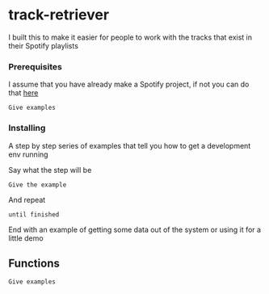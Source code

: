 # track-retriever

I built this to make it easier for people to work with the tracks that exist in their Spotify playlists 

### Prerequisites

I assume that you have already make a Spotify project, if not you can do that [here](https://developer.spotify.com/dashboard/)

```
Give examples
```

### Installing

A step by step series of examples that tell you how to get a development env running

Say what the step will be

```
Give the example
```

And repeat

```
until finished
```

End with an example of getting some data out of the system or using it for a little demo

## Functions 

```
Give examples
```